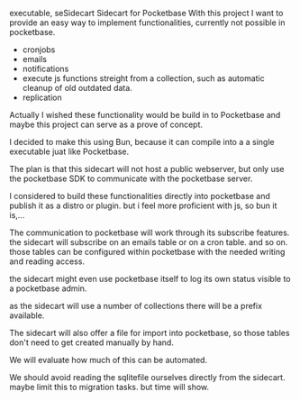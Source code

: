 executable, seSidecart
Sidecart for Pocketbase
With this project I want to provide an easy way to implement functionalities, currently not possible in pocketbase.

- cronjobs
- emails
- notifications
- execute js functions streight from a collection, such as automatic cleanup of old outdated data.
- replication

Actually I wished these functionality would be build in to Pocketbase and maybe this project can serve as a prove of concept.

I decided to make this using Bun, because it can compile into a a single executable juat like Pocketbase.

The plan is that this sidecart will not host a public webserver, but only use the pocketbase SDK to communicate with the pocketbase server.

I considered to build these functionalities directly into pocketbase and publish it as a distro or plugin. but i feel more proficient with js, so bun it is,...

The communication to pocketbase will work through its subscribe features. the sidecart will subscribe on an emails table or on a cron table. and so on. those tables can be configured within pocketbase with the needed writing and reading access.

the sidecart might even use pocketbase itself to log its own status visible to a pocketbase admin.

as the sidecart will use a number of collections there will be a prefix available.

The sidecart will also offer a file for import into pocketbase, so those tables don't need to get created manually by hand.

We will evaluate how much of this can be automated. 

We should avoid reading the sqlitefile ourselves directly from the sidecart. maybe limit this to migration tasks. but time will show.

